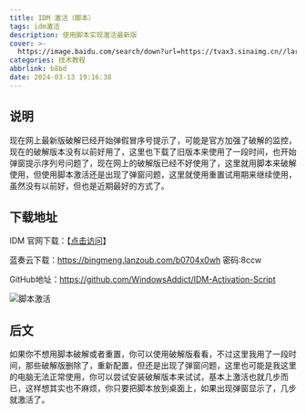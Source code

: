 ```yaml
---
title: IDM 激活（脚本）
tags: idm激活
description: 使用脚本实现激活最新版
cover: >-
  https://image.baidu.com/search/down?url=https://tvax3.sinaimg.cn//large/0072Vf1pgy1foxk3iad2ij31kw0w0x0a.jpg
categories: 技术教程
abbrlink: b8bd
date: 2024-03-13 19:16:38
---
```


## 说明

现在网上最新版破解已经开始弹假冒序号提示了，可能是官方加强了破解的监控，现在的破解版本没有以前好用了，这里也下载了旧版本来使用了一段时间，也开始弹窗提示序列号问题了，现在网上的破解版已经不好使用了，这里就用脚本来破解使用，但使用脚本激活还是出现了弹窗问题，这里就使用重置试用期来继续使用，虽然没有以前好，但也是近期最好的方式了。

## 下载地址

IDM 官网下载：【[点击访问](https://www.internetdownloadmanager.com/download.html)】

蓝奏云下载：https://bingmeng.lanzoub.com/b0704x0wh  密码:8ccw

GitHub地址：https://github.com/WindowsAddict/IDM-Activation-Script

![脚本激活](http://storage.live.com/items/7244E5F19F8EB8ED!495:/20240313204926.png?authkey=!AGBDz9Rfavu1WSE)

## 后文

如果你不想用脚本破解或者重置，你可以使用破解版看看，不过这里我用了一段时间，那些破解版删除了，重新配置，但还是出现了弹窗问题，这里也可能是我这里的电脑无法正常使用，你可以尝试安装破解版本来试试，基本上激活也就几步而已，这样想其实也不麻烦，你只要把脚本放到桌面上，如果出现弹窗显示了，几步就激活了。
